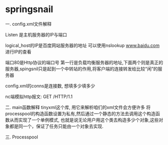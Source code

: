 # springsnail
一. config.xml文件解释

Listen 是主机服务器的IP与端口

logical_host的IP是百度网站服务器的地址
可以使用nslookup www.baidu.com 进行IP的查看

端口80是Http协议的端口号
第一行是负载均衡服务器的地址,下面两个则是真正的服务器,spingsnil只是起到一个中转站的作用,将客户端的连接转发给比较“闲”的服务器

config.xml的conns是连接数, 想填多少填多少

nc端模拟http报文: GET /HTTP/1.1

二. main函数解释
tinyxml这个库, 用它来解析咱们的xml文件会方便许多
将processpool的构造函数设置为私有,然后通过一个静态的方法去调用这个构造函数从而实现了一个单例模式,
也就是说无论用户用这个类去构造多少个对象,这些对象都是同一个，保证了任务只能由一个对象去实现.


三. Processpool
